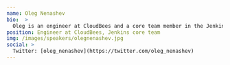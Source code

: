 ```yaml
---
name: Oleg Nenashev
bio:  >
  Oleg is an engineer at CloudBees and a core team member in the Jenkins open-source project. He has almost 10 years of experience in Hardware and Embedded areas (R&D and Automation). Oleg worked at Intel, Sitronics and Synopsys. He was leading large-scale automation infrastructure projects hosting automation of dozens of HW and SW components. In Jenkins project Oleg participates in the core development, maintains plugins and organizes meetups. At CloudBees he is working on CloudBees Jenkins Platform, which is an enterprise solution based on Jenkins. Oleg also has a PhD degree in Hardware Engineering from St. Petersburg Polytechnic University.
position: Engineer at CloudBees, Jenkins core team
img: /images/speakers/olegnenashev.jpg
social: >
  Twitter: [oleg_nenashev](https://twitter.com/oleg_nenashev)
---
```

